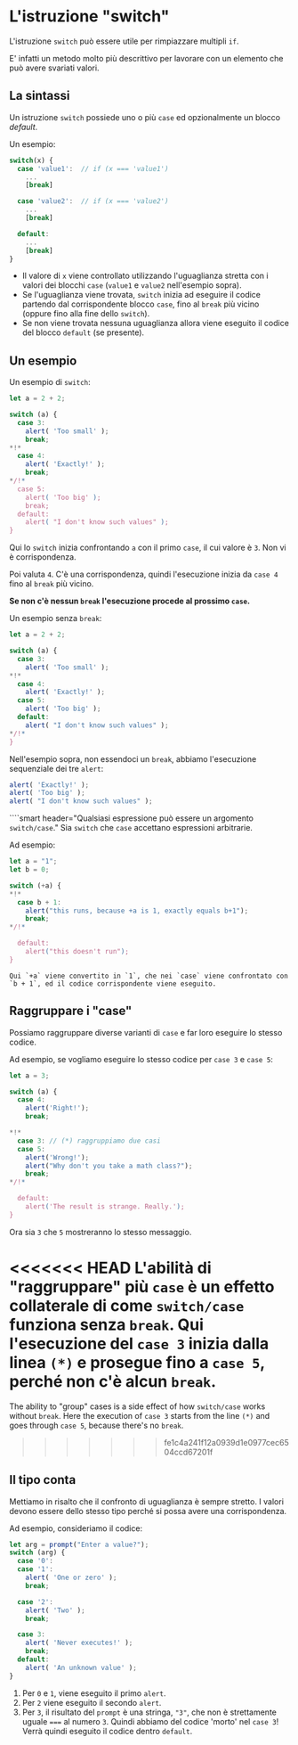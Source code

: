 # L'istruzione "switch"

L'istruzione `switch` può essere utile per rimpiazzare multipli `if`.

E' infatti un metodo molto più descrittivo per lavorare con un elemento che può avere svariati valori.

## La sintassi

Un istruzione `switch` possiede uno o più `case` ed opzionalmente un blocco *default*.

Un esempio:

```js no-beautify
switch(x) {
  case 'value1':  // if (x === 'value1')
    ...
    [break]

  case 'value2':  // if (x === 'value2')
    ...
    [break]

  default:
    ...
    [break]
}
```

- Il valore di `x` viene controllato utilizzando l'uguaglianza stretta con i valori dei blocchi `case` (`value1` e `value2` nell'esempio sopra).
- Se l'uguaglianza viene trovata, `switch` inizia ad eseguire il codice partendo dal corrispondente blocco `case`, fino al `break` più vicino (oppure fino alla fine dello `switch`).
- Se non viene trovata nessuna uguaglianza allora viene eseguito il codice del blocco `default` (se presente).

## Un esempio

Un esempio di `switch`:

```js run
let a = 2 + 2;

switch (a) {
  case 3:
    alert( 'Too small' );
    break;
*!*
  case 4:
    alert( 'Exactly!' );
    break;
*/!*
  case 5:
    alert( 'Too big' );
    break;
  default:
    alert( "I don't know such values" );
}
```

Qui lo `switch` inizia confrontando `a` con il primo `case`, il cui valore è `3`. Non vi è corrispondenza.

Poi valuta `4`. C'è una corrispondenza, quindi l'esecuzione inizia da `case 4` fino al `break` più vicino.

**Se non c'è nessun `break` l'esecuzione procede al prossimo `case`.**

Un esempio senza `break`:

```js run
let a = 2 + 2;

switch (a) {
  case 3:
    alert( 'Too small' );
*!*
  case 4:
    alert( 'Exactly!' );
  case 5:
    alert( 'Too big' );
  default:
    alert( "I don't know such values" );
*/!*
}
```

Nell'esempio sopra, non essendoci un `break`, abbiamo l'esecuzione sequenziale dei tre `alert`:

```js
alert( 'Exactly!' );
alert( 'Too big' );
alert( "I don't know such values" );
```

````smart header="Qualsiasi espressione può essere un argomento `switch/case`."
Sia `switch` che `case` accettano espressioni arbitrarie.

Ad esempio:

```js run
let a = "1";
let b = 0;

switch (+a) {
*!*
  case b + 1:
    alert("this runs, because +a is 1, exactly equals b+1");
    break;
*/!*

  default:
    alert("this doesn't run");
}
```
```
Qui `+a` viene convertito in `1`, che nei `case` viene confrontato con `b + 1`, ed il codice corrispondente viene eseguito. 
``` 

## Raggruppare i "case"

Possiamo raggruppare diverse varianti di `case` e far loro eseguire lo stesso codice.

Ad esempio, se vogliamo eseguire lo stesso codice per `case 3` e `case 5`:

```js run no-beautify
let a = 3;

switch (a) {
  case 4:
    alert('Right!');
    break;

*!*
  case 3: // (*) raggruppiamo due casi
  case 5:
    alert('Wrong!');
    alert("Why don't you take a math class?");
    break;
*/!*

  default:
    alert('The result is strange. Really.');
}
```

Ora sia `3` che `5` mostreranno lo stesso messaggio.

<<<<<<< HEAD
L'abilità di "raggruppare" più `case` è un effetto collaterale di come `switch/case` funziona senza `break`. Qui l'esecuzione del `case 3` inizia dalla linea `(*)` e prosegue fino a `case 5`, perché non c'è alcun `break`.
=======
The ability to "group" cases is a side effect of how `switch/case` works without `break`. Here the execution of `case 3` starts from the line `(*)` and goes through `case 5`, because there's no `break`.
>>>>>>> fe1c4a241f12a0939d1e0977cec6504ccd67201f

## Il tipo conta

Mettiamo in risalto che il confronto di uguaglianza è sempre stretto. I valori devono essere dello stesso tipo perché si possa avere una corrispondenza.

Ad esempio, consideriamo il codice:

```js run
let arg = prompt("Enter a value?");
switch (arg) {
  case '0':
  case '1':
    alert( 'One or zero' );
    break;

  case '2':
    alert( 'Two' );
    break;

  case 3:
    alert( 'Never executes!' );
    break;
  default:
    alert( 'An unknown value' );
}
```

1. Per `0` e `1`, viene eseguito il primo `alert`.
2. Per `2` viene eseguito il secondo `alert`.
3. Per `3`, il risultato del `prompt` è una stringa, `"3"`, che non è strettamente uguale `===` al numero `3`. Quindi abbiamo del codice 'morto' nel `case 3`! Verrà quindi eseguito il codice dentro `default`.
